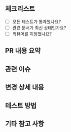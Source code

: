 ## 체크리스트
- [ ] 모든 테스트가 통과했나요?
- [ ] 관련 문서가 최신 상태인가요?
- [ ] 리뷰어를 지정했나요?

## PR 내용 요약
<!--
변경/추가된 주요 내용을 간단히 설명해주세요.
예시: "다국어 관리 기능에 일본어 지원 추가"
-->

## 관련 이슈
<!--
- 이 PR이 해결하는 이슈 번호: #123
  (여러 개일 경우: #123, #456)
-->

## 변경 상세 내용
<!--
- [ ] 주요 변경점 1 (예: "일본어 번역 데이터베이스 테이블 추가")
- [ ] 주요 변경점 2 (예: "프론트엔드 언어 선택 UI 개선")
-->

## 테스트 방법
<!--
변경 사항을 어떻게 테스트했는지 설명해주세요.
예시: "일본어로 언어를 변경한 뒤, 모든 페이지에서 정상적으로 번역이 표시되는지 확인"
-->

## 기타 참고 사항
<!--
추가로 남기고 싶은 내용이 있다면 적어주세요.
예시: "관련 문서 PR도 함께 확인 부탁드립니다."
-->
